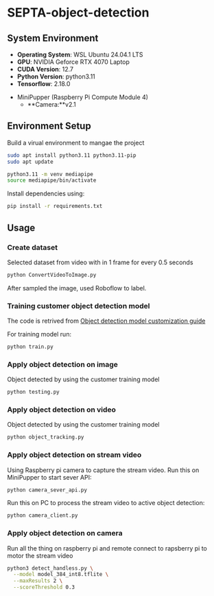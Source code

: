 # SEPTA-object-detection

## System Environment  

- **Operating System**: WSL Ubuntu 24.04.1 LTS
- **GPU**: NVIDIA Geforce RTX 4070 Laptop
- **CUDA Version**: 12.7
- **Python Version**: python3.11
- **Tensorflow**: 2.18.0 

* MiniPupper (Raspberry Pi Compute Module 4)  
  - **Camera:**v2.1

## Environment Setup

Build a virual environment to mangae the project
```sh
sudo apt install python3.11 python3.11-pip
sudo apt update

python3.11 -m venv mediapipe
source mediapipe/bin/activate
```

Install dependencies using:  

```sh
pip install -r requirements.txt
```

##  Usage
### Create dataset
Selected dataset from video with in 1 frame for every 0.5 seconds

```sh
python ConvertVideoToImage.py
```

After sampled the image, used Roboflow to label.

### Training customer object detection model

The code is retrived from [Object detection model customization guide](https://ai.google.dev/edge/mediapipe/solutions/customization/object_detector)

For training model run:

```sh
python train.py
```

### Apply object detection on image

Object detected by using the customer training model

```sh
python testing.py
```

### Apply object detection on video

Object detected by using the customer training model

```sh
python object_tracking.py
```
### Apply object detection on stream video

Using Raspberry pi camera to capture the stream video. Run this on MiniPupper to start sever API:

```sh
python camera_sever_api.py
```

Run this on PC to process the stream video to active object detection:

```sh
python camera_client.py
```
### Apply object detection on camera

Run all the thing on raspberry pi and remote connect to rapsberry pi to motor the stream video

```sh
python3 detect_handless.py \
  --model model_384_int8.tflite \
  --maxResults 2 \
  --scoreThreshold 0.3
```

